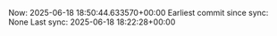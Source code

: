 Now: 2025-06-18 18:50:44.633570+00:00 Earliest commit since sync: None Last sync: 2025-06-18 18:22:28+00:00
